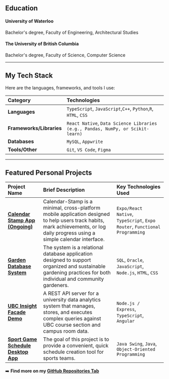 ## Education
#### University of Waterloo
Bachelor's degree, Faculty of Engineering, Architectural Studies
#### The University of British Columbia
Bachelor's degree, Faculty of Science,  Computer Science

---

## My Tech Stack

Here are the languages, frameworks, and tools I use:

| Category | Technologies |
| :--- | :--- |
| **Languages** | `TypeScript`, `JavaScript`,`C++`, `Python`,`R`, `HTML`, `CSS` |
| **Frameworks/Libraries** | `React Native`, `Data Science Libraries (e.g., Pandas, NumPy, or Scikit-learn)` |
| **Databases** | `MySQL`, `Appwrite` |
| **Tools/Other** | `Git`, `VS Code`, `Figma` |

---

## Featured Personal Projects

| Project Name | Brief Description | Key Technologies Used |
| :--- | :--- | :--- |
| **[Calendar Stamp App (Ongoing)](https://github.com/ChungYuEricson/Calendar-Stamp)** | Calendar-Stamp is a minimal, cross-platform mobile application designed to help users track habits, mark achievements, or log daily progress using a simple calendar interface. | `Expo/React Native`, `TypeScript`, `Expo Router`, `Functional Programming` |
| **[Garden Database System](https://github.com/ChungYuEricson/Garden-Database-Management-System)** | The system is a relational database application designed to support organized and sustainable gardening practices for both individual and community gardeners. | `SQL`, `Oracle`, `JavaScript`, `Node.js`, `HTML`, `CSS`|
| **[UBC Insight Facade Demo]()** | A REST API server for a university data analytics system that manages, stores, and executes complex queries against UBC course section and campus room data.| `Node.js / Express`, `TypeScript`, `Angular` |
| **[Sport Game Schedule Desktop App](https://github.com/ChungYuEricson/sport-game-schedule-desktop-app)** | The goal of this project is to provide a convenient, quick schedule creation tool for sports teams. | `Java Swing`, `Java`, `Object-Oriented Programming` |

➡️ **Find more on my [GitHub Repositories Tab](https://github.com/ChungYuEricson?tab=repositories)**

